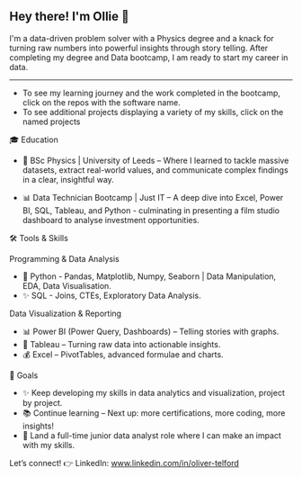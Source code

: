 ## Hey there! I'm Ollie 👋

I'm a data-driven problem solver with a Physics degree and a knack for turning raw numbers into powerful insights through story telling. After completing my degree and Data bootcamp, I am ready to start my career in data.

-----
- To see my learning journey and the work completed in the bootcamp, click on the repos with the software name. 
- To see additional projects displaying a variety of my skills, click on the named projects

🎓 Education

-  📖 BSc Physics | University of Leeds – Where I learned to tackle massive datasets, extract real-world values, and communicate complex findings in a clear, insightful way.

-  📊 Data Technician Bootcamp | Just IT – A deep dive into Excel, Power BI, SQL, Tableau, and Python - culminating in presenting a film studio dashboard to analyse investment opportunities. 



🛠️ Tools & Skills

Programming & Data Analysis

-  🐍 Python - Pandas, Matplotlib, Numpy, Seaborn | Data Manipulation, EDA, Data Visualisation.
-  ✨ SQL - Joins, CTEs, Exploratory Data Analysis.



Data Visualization & Reporting

-  📊 Power BI (Power Query, Dashboards) – Telling stories with graphs.
-  🎨 Tableau – Turning raw data into actionable insights.
-  💰 Excel – PivotTables, advanced formulae and charts.


💪 Goals

-  ✨ Keep developing my skills in data analytics and visualization, project by project.
-  📚 Continue learning – Next up: more certifications, more coding, more insights!
-  🎥 Land a full-time junior data analyst role where I can make an impact with my skills.

Let’s connect! 👉 LinkedIn: www.linkedin.com/in/oliver-telford 
